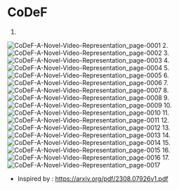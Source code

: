 # CoDeF



1.
![CoDeF-A-Novel-Video-Representation_page-0001](https://github.com/Rakib-data-scientist/CoDeF/assets/137823730/eb13e94e-5ac6-4f32-b3e3-e1b718a6a26d)
2.
![CoDeF-A-Novel-Video-Representation_page-0002](https://github.com/Rakib-data-scientist/CoDeF/assets/137823730/8c40b20d-2701-4b8f-99f7-e28939742b9d)
3.
![CoDeF-A-Novel-Video-Representation_page-0003](https://github.com/Rakib-data-scientist/CoDeF/assets/137823730/68a8fdd9-b1c1-4045-8ad0-9a311eced54f)
4.
![CoDeF-A-Novel-Video-Representation_page-0004](https://github.com/Rakib-data-scientist/CoDeF/assets/137823730/fab8b4c6-832a-4e5e-8884-33ca6945168d)
5.
![CoDeF-A-Novel-Video-Representation_page-0005](https://github.com/Rakib-data-scientist/CoDeF/assets/137823730/59e9b1cf-a46d-47bf-9fad-cb39ab830c88)
6.
![CoDeF-A-Novel-Video-Representation_page-0006](https://github.com/Rakib-data-scientist/CoDeF/assets/137823730/5034db5b-0ce5-4dbb-be7b-8ca58ffa2d08)
7.
![CoDeF-A-Novel-Video-Representation_page-0007](https://github.com/Rakib-data-scientist/CoDeF/assets/137823730/026df46a-1103-49d3-bdb5-d6dd75dd47e5)
8.
![CoDeF-A-Novel-Video-Representation_page-0008](https://github.com/Rakib-data-scientist/CoDeF/assets/137823730/6965a0ed-d757-4bc7-9087-cff7def3c8b7)
9.
![CoDeF-A-Novel-Video-Representation_page-0009](https://github.com/Rakib-data-scientist/CoDeF/assets/137823730/b424a6b9-679c-42d2-b7d0-eee96a128ad2)
10.
![CoDeF-A-Novel-Video-Representation_page-0010](https://github.com/Rakib-data-scientist/CoDeF/assets/137823730/b13c5640-39b1-4382-93a3-edd4b4af46f8)
11.
![CoDeF-A-Novel-Video-Representation_page-0011](https://github.com/Rakib-data-scientist/CoDeF/assets/137823730/f3a1a350-aa6e-4329-abb9-2ea5aab93990)
12.
![CoDeF-A-Novel-Video-Representation_page-0012](https://github.com/Rakib-data-scientist/CoDeF/assets/137823730/fe85b4ef-607a-4507-bfbb-254b122d3db5)
13.
![CoDeF-A-Novel-Video-Representation_page-0013](https://github.com/Rakib-data-scientist/CoDeF/assets/137823730/3ea2a0d2-c084-4beb-8874-0d321ab574ca)
14.
![CoDeF-A-Novel-Video-Representation_page-0014](https://github.com/Rakib-data-scientist/CoDeF/assets/137823730/8a44915d-3080-4297-aa89-7084fa2aeaca)
15.
![CoDeF-A-Novel-Video-Representation_page-0015](https://github.com/Rakib-data-scientist/CoDeF/assets/137823730/54bd66c8-61cf-401c-bad7-4808f2f45c2d)
16.
![CoDeF-A-Novel-Video-Representation_page-0016](https://github.com/Rakib-data-scientist/CoDeF/assets/137823730/03c21eb7-dd01-4b16-8329-71ce94854b7b)
17.
![CoDeF-A-Novel-Video-Representation_page-0017](https://github.com/Rakib-data-scientist/CoDeF/assets/137823730/373e5594-c425-462a-9f39-25b09658d66d)

* Inspired by : https://arxiv.org/pdf/2308.07926v1.pdf
